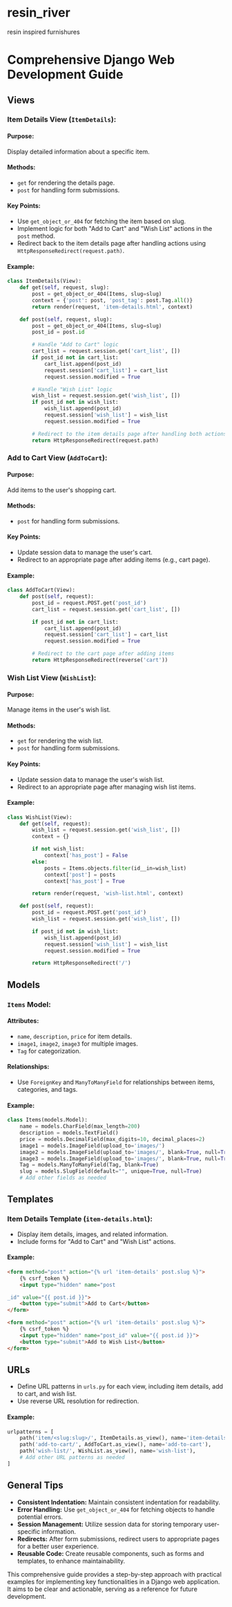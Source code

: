 # resin_river
resin inspired furnishures

# Comprehensive Django Web Development Guide

## Views

### Item Details View (`ItemDetails`):

#### **Purpose:**
Display detailed information about a specific item.

#### **Methods:**
- `get` for rendering the details page.
- `post` for handling form submissions.

#### **Key Points:**
- Use `get_object_or_404` for fetching the item based on slug.
- Implement logic for both "Add to Cart" and "Wish List" actions in the `post` method.
- Redirect back to the item details page after handling actions using `HttpResponseRedirect(request.path)`.

#### **Example:**
```python
class ItemDetails(View):
    def get(self, request, slug):
        post = get_object_or_404(Items, slug=slug)
        context = {'post': post, 'post_tag': post.Tag.all()}
        return render(request, 'item-details.html', context)

    def post(self, request, slug):
        post = get_object_or_404(Items, slug=slug)
        post_id = post.id

        # Handle "Add to Cart" logic
        cart_list = request.session.get('cart_list', [])
        if post_id not in cart_list:
            cart_list.append(post_id)
            request.session['cart_list'] = cart_list
            request.session.modified = True

        # Handle "Wish List" logic
        wish_list = request.session.get('wish_list', [])
        if post_id not in wish_list:
            wish_list.append(post_id)
            request.session['wish_list'] = wish_list
            request.session.modified = True

        # Redirect to the item details page after handling both actions
        return HttpResponseRedirect(request.path)
```

### Add to Cart View (`AddToCart`):

#### **Purpose:**
Add items to the user's shopping cart.

#### **Methods:**
- `post` for handling form submissions.

#### **Key Points:**
- Update session data to manage the user's cart.
- Redirect to an appropriate page after adding items (e.g., cart page).

#### **Example:**
```python
class AddToCart(View):
    def post(self, request):
        post_id = request.POST.get('post_id')
        cart_list = request.session.get('cart_list', [])

        if post_id not in cart_list:
            cart_list.append(post_id)
            request.session['cart_list'] = cart_list
            request.session.modified = True

        # Redirect to the cart page after adding items
        return HttpResponseRedirect(reverse('cart'))
```

### Wish List View (`WishList`):

#### **Purpose:**
Manage items in the user's wish list.

#### **Methods:**
- `get` for rendering the wish list.
- `post` for handling form submissions.

#### **Key Points:**
- Update session data to manage the user's wish list.
- Redirect to an appropriate page after managing wish list items.

#### **Example:**
```python
class WishList(View):
    def get(self, request):
        wish_list = request.session.get('wish_list', [])
        context = {}

        if not wish_list:
            context['has_post'] = False
        else:
            posts = Items.objects.filter(id__in=wish_list)
            context['post'] = posts
            context['has_post'] = True

        return render(request, 'wish-list.html', context)

    def post(self, request):
        post_id = request.POST.get('post_id')
        wish_list = request.session.get('wish_list', [])

        if post_id not in wish_list:
            wish_list.append(post_id)
            request.session['wish_list'] = wish_list
            request.session.modified = True

        return HttpResponseRedirect('/')
```

## Models

### `Items` Model:

#### **Attributes:**
- `name`, `description`, `price` for item details.
- `image1`, `image2`, `image3` for multiple images.
- `Tag` for categorization.

#### **Relationships:**
- Use `ForeignKey` and `ManyToManyField` for relationships between items, categories, and tags.

#### **Example:**
```python
class Items(models.Model):
    name = models.CharField(max_length=200)
    description = models.TextField()
    price = models.DecimalField(max_digits=10, decimal_places=2)
    image1 = models.ImageField(upload_to='images/')
    image2 = models.ImageField(upload_to='images/', blank=True, null=True)
    image3 = models.ImageField(upload_to='images/', blank=True, null=True)
    Tag = models.ManyToManyField(Tag, blank=True)
    slug = models.SlugField(default="", unique=True, null=True)
    # Add other fields as needed
```

## Templates

### Item Details Template (`item-details.html`):

- Display item details, images, and related information.
- Include forms for "Add to Cart" and "Wish List" actions.

#### **Example:**
```html
<form method="post" action="{% url 'item-details' post.slug %}">
    {% csrf_token %}
    <input type="hidden" name="post

_id" value="{{ post.id }}">
    <button type="submit">Add to Cart</button>
</form>

<form method="post" action="{% url 'item-details' post.slug %}">
    {% csrf_token %}
    <input type="hidden" name="post_id" value="{{ post.id }}">
    <button type="submit">Add to Wish List</button>
</form>
```

## URLs

- Define URL patterns in `urls.py` for each view, including item details, add to cart, and wish list.
- Use reverse URL resolution for redirection.

#### **Example:**
```python
urlpatterns = [
    path('item/<slug:slug>/', ItemDetails.as_view(), name='item-details'),
    path('add-to-cart/', AddToCart.as_view(), name='add-to-cart'),
    path('wish-list/', WishList.as_view(), name='wish-list'),
    # Add other URL patterns as needed
]
```

## General Tips

- **Consistent Indentation:** Maintain consistent indentation for readability.
- **Error Handling:** Use `get_object_or_404` for fetching objects to handle potential errors.
- **Session Management:** Utilize session data for storing temporary user-specific information.
- **Redirects:** After form submissions, redirect users to appropriate pages for a better user experience.
- **Reusable Code:** Create reusable components, such as forms and templates, to enhance maintainability.

This comprehensive guide provides a step-by-step approach with practical examples for implementing key functionalities in a Django web application. It aims to be clear and actionable, serving as a reference for future development.